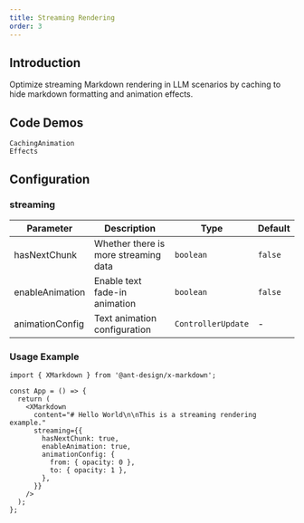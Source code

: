 ```yaml
---
title: Streaming Rendering
order: 3
---
```


## Introduction

Optimize streaming Markdown rendering in LLM scenarios by caching to hide markdown formatting and animation effects.

## Code Demos

<!-- prettier-ignore -->
<!-- <code src="./demo/streaming/typing.tsx" description="Rendering with `Bubble`">Typing Effect</code> -->

<code src="./demo/streaming/format.tsx" description="Hide Markdown formatting through caching">Caching</code><code src="./demo/streaming/animation.tsx">Animation Effects</code>

## Configuration

### streaming

| Parameter       | Description                          | Type               | Default |
| --------------- | ------------------------------------ | ------------------ | ------- |
| hasNextChunk    | Whether there is more streaming data | `boolean`          | `false` |
| enableAnimation | Enable text fade-in animation        | `boolean`          | `false` |
| animationConfig | Text animation configuration         | `ControllerUpdate` | -       |

### Usage Example

```tsx
import { XMarkdown } from '@ant-design/x-markdown';

const App = () => {
  return (
    <XMarkdown
      content="# Hello World\n\nThis is a streaming rendering example."
      streaming={{
        hasNextChunk: true,
        enableAnimation: true,
        animationConfig: {
          from: { opacity: 0 },
          to: { opacity: 1 },
        },
      }}
    />
  );
};
```
